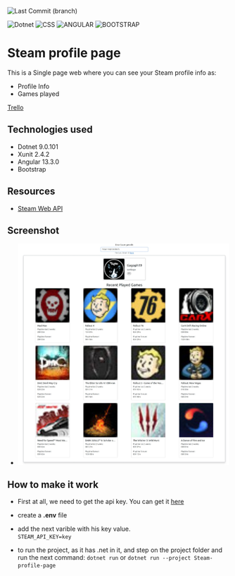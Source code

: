 ![Last Commit (branch)](https://badgen.net/github/last-commit/JacksonSan009/Steam-profile-page/master)

![Dotnet](https://img.shields.io/badge/.NET-5C2D91?style=for-the-badge&logo=.net&logoColor=white)
![CSS](https://img.shields.io/badge/CSS-239120?&style=for-the-badge&logo=css3&logoColor=white)
![ANGULAR](https://img.shields.io/badge/Angular-DD0031?style=for-the-badge&logo=angular&logoColor=white)
![BOOTSTRAP](https://img.shields.io/badge/Bootstrap-563D7C?style=for-the-badge&logo=bootstrap&logoColor=white)

# Steam profile page

This is a Single page web where you can see your Steam profile info as:

- Profile Info
- Games played

[Trello](https://trello.com/b/tYfvrFNz/steam-project)

## Technologies used

- Dotnet 9.0.101
- Xunit 2.4.2
- Angular 13.3.0
- Bootstrap

## Resources

- [Steam Web API](https://developer.valvesoftware.com/wiki/Steam_Web_API)

## Screenshot

- ![image](./Assets/Screenshot_20-12-2024_74755_localhost.jpeg)

## How to make it work

- First at all, we need to get the api key. You can get it [here](https://steamcommunity.com/dev/apikey)
- create a **.env** file
- add the next varible with his key value.<br>
  `STEAM_API_KEY=key`

- to run the project, as it has .net in it, and step on the project folder and run the next command: `dotnet run` or `dotnet run --project Steam-profile-page`

